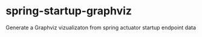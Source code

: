 # spring-startup-graphviz
Generate a Graphviz vizualizaton from spring actuator startup endpoint data
